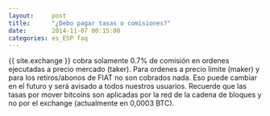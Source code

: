 ```yaml
---
layout:     post
title:      "¿Debo pagar tasas o comisiones?"
date:       2014-11-07 00:15:00
categories: es_ESP faq
---
```


{{ site.exchange }} cobra solamente 0.7% de comisión en ordenes ejecutadas a precio mercado (taker). Para ordenes a precio limite (maker) y para los retiros/abonos de FIAT no son cobrados nada. Eso puede cambiar en el futuro y será avisado a todos nuestros usuarios. Recuerde que las tasas por mover bitcoins son aplicadas por la red de la cadena de bloques y no por el exchange (actualmente en 0,0003 BTC).
